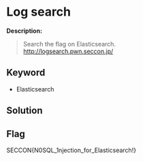 # Log search

**Description:**
> Search the flag on Elasticsearch.  
> http://logsearch.pwn.seccon.jp/

## Keyword
* Elasticsearch

## Solution


## Flag
SECCON{N0SQL_1njection_for_Elasticsearch!}
